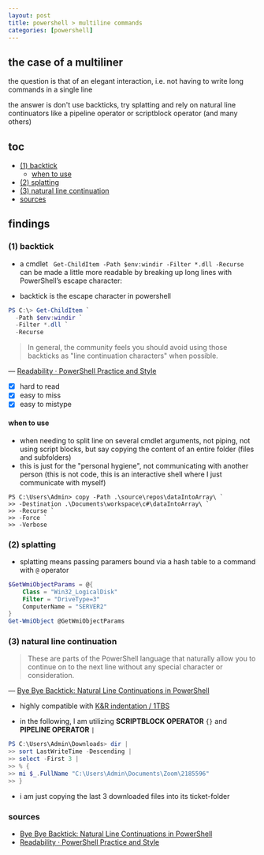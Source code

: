 ```yaml
---
layout: post
title: powershell > multiline commands
categories: [powershell]
---
```

## the case	of a multiliner
the question is that of an elegant interaction, i.e. not having to write long commands in a single line

the answer is don't use backticks, try splatting and rely on natural line continuators like a pipeline operator or scriptblock operator (and many others)

## toc
<!-- TOC -->

- [(1) backtick](#1-backtick)
    - [when to use](#when-to-use)
- [(2) splatting](#2-splatting)
- [(3) natural line continuation](#3-natural-line-continuation)
- [sources](#sources)

<!-- /TOC -->

## findings
### (1) backtick
* a cmdlet ` Get-ChildItem -Path $env:windir -Filter *.dll -Recurse` can be made a little more readable by breaking up long lines with PowerShell’s escape character:

* backtick is the escape character in powershell

```powershell
PS C:\> Get-ChildItem `
  -Path $env:windir `
  -Filter *.dll `
  -Recurse
```

> In general, the community feels you should avoid using those backticks as "line continuation characters" when possible.

— [Readability · PowerShell Practice and Style](https://poshcode.gitbooks.io/powershell-practice-and-style/Style-Guide/Readability.html)

- [x] hard to read
- [x] easy to miss
- [x] easy to mistype

#### when to use
* when needing to split line on several cmdlet arguments, not piping, not using script blocks, but say copying the content of an entire folder (files and subfolders) 
* this is just for the "personal hygiene", not communicating with another person (this is not code, this is an interactive shell where I just communicate with myself)

```
PS C:\Users\Admin> copy -Path .\source\repos\dataIntoArray\ `
>> -Destination .\Documents\workspace\c#\dataIntoArray\ `
>> -Recurse `
>> -Force `
>> -Verbose
```

### (2) splatting
* splatting means passing paramers bound via a hash table to a command with `@` operator

```powershell
$GetWmiObjectParams = @{
    Class = "Win32_LogicalDisk"
    Filter = "DriveType=3"
    ComputerName = "SERVER2"
}
Get-WmiObject @GetWmiObjectParams
``` 

### (3) natural line continuation
> These are parts of the PowerShell language that naturally allow you to continue on to the next line without any special character or consideration.

—  [Bye Bye Backtick: Natural Line Continuations in PowerShell](https://get-powershellblog.blogspot.com/2017/07/bye-bye-backtick-natural-line.html)

* highly compatible with [K&R indentation / 1TBS](https://en.wikipedia.org/wiki/Indentation_style#Variant:_1TBS_(OTBS)) 

* in the following, I am utilizing **SCRIPTBLOCK OPERATOR** `{}` and **PIPELINE OPERATOR** `|`

```powershell
PS C:\Users\Admin\Downloads> dir |
>> sort LastWriteTime -Descending |
>> select -First 3 |
>> % {
>> mi $_.FullName "C:\Users\Admin\Documents\Zoom\2185596"
>> }
```

* i am just copying the last 3 downloaded files into its ticket-folder

### sources
* [Bye Bye Backtick: Natural Line Continuations in PowerShell](https://get-powershellblog.blogspot.com/2017/07/bye-bye-backtick-natural-line.html)
* [Readability · PowerShell Practice and Style](https://poshcode.gitbooks.io/powershell-practice-and-style/Style-Guide/Readability.html)
